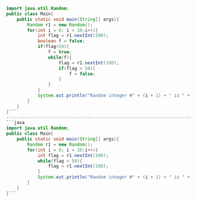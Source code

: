 ```java
import java.util.Random;
public class Main{
    public static void main(String[] args){
        Random r1 = new Random();
        for(int i = 0; i < 10;i++){
            int flag = r1.nextInt(100);
            boolean f = false;
            if(flag<50){
                f = true;
                while(f){
                    flag = r1.nextInt(100);
                    if(flag > 50){
                        f = false;
                    }
                }
            }
            System.out.println("Random integer #" + (i + 1) + " is " + flag);
        }
    }
}```
--------------------------------------------------------------------------------------------------
```java
import java.util.Random;
public class Main{
    public static void main(String[] args){
        Random r1 = new Random();
        for(int i = 0; i < 10;i++){
            int flag = r1.nextInt(100);
            while(flag < 50){
                flag = r1.nextInt(100);
            }
            System.out.println("Random integer #" + (i + 1) + " is " + flag);
        }
    }
}```
